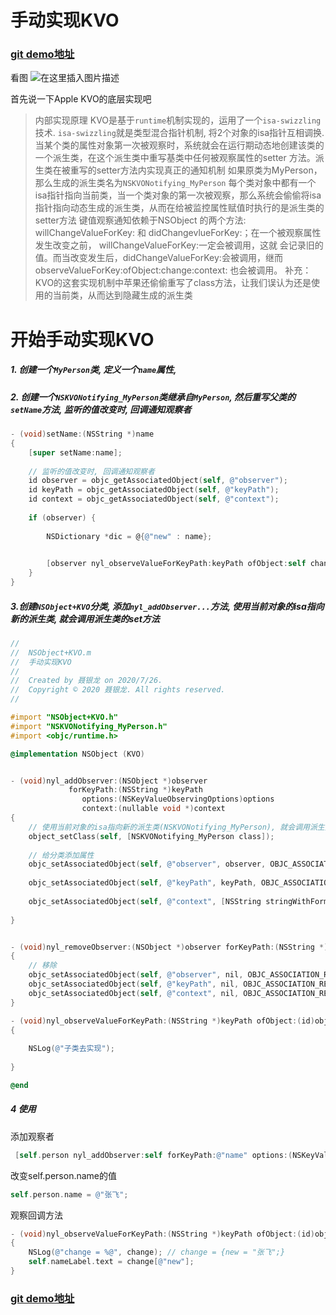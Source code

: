 
# 手动实现KVO
### [git demo地址](https://github.com/NieYinlong/iOS_KVO_DIY)
看图
![在这里插入图片描述](https://img-blog.csdnimg.cn/20200727100506603.gif)

首先说一下Apple KVO的底层实现吧

>内部实现原理
KVO是基于```runtime```机制实现的，运用了一个```isa-swizzling```技术. ```isa-swizzling```就是类型混合指针机制, 将2个对象的isa指针互相调换.
当某个类的属性对象第一次被观察时，系统就会在运行期动态地创建该类的一个派生类，在这个派生类中重写基类中任何被观察属性的setter 方法。派生类在被重写的setter方法内实现真正的通知机制
如果原类为MyPerson，那么生成的派生类名为```NSKVONotifying_MyPerson```
每个类对象中都有一个isa指针指向当前类，当一个类对象的第一次被观察，那么系统会偷偷将isa指针指向动态生成的派生类，从而在给被监控属性赋值时执行的是派生类的setter方法
键值观察通知依赖于NSObject 的两个方法: willChangeValueForKey: 和 didChangevlueForKey:；在一个被观察属性发生改变之前， willChangeValueForKey:一定会被调用，这就 会记录旧的值。而当改变发生后，didChangeValueForKey:会被调用，继而 observeValueForKey:ofObject:change:context: 也会被调用。
补充：KVO的这套实现机制中苹果还偷偷重写了class方法，让我们误认为还是使用的当前类，从而达到隐藏生成的派生类
# 开始手动实现KVO
##### 1. 创建一个```MyPerson```类, 定义一个```name```属性,
##### 2. 创建一个```NSKVONotifying_MyPerson```类继承自```MyPerson```, 然后重写父类的```setName```方法, 监听的值改变时, 回调通知观察者
```Objective-C
- (void)setName:(NSString *)name
{
    [super setName:name];
    
    // 监听的值改变时, 回调通知观察者
    id observer = objc_getAssociatedObject(self, @"observer");
    id keyPath = objc_getAssociatedObject(self, @"keyPath");
    id context = objc_getAssociatedObject(self, @"context");
    
    if (observer) {
        
        NSDictionary *dic = @{@"new" : name};
        

        [observer nyl_observeValueForKeyPath:keyPath ofObject:self change:dic context:nil];
    }
}
```
##### 3.创建```NSObject+KVO```分类,  添加```nyl_addObserver...```方法, 使用当前对象的isa指向新的派生类, 就会调用派生类的set方法
```Objective-C
//
//  NSObject+KVO.m
//  手动实现KVO
//
//  Created by 聂银龙 on 2020/7/26.
//  Copyright © 2020 聂银龙. All rights reserved.
//

#import "NSObject+KVO.h"
#import "NSKVONotifying_MyPerson.h"
#import <objc/runtime.h>

@implementation NSObject (KVO)


- (void)nyl_addObserver:(NSObject *)observer
             forKeyPath:(NSString *)keyPath
                options:(NSKeyValueObservingOptions)options
                context:(nullable void *)context
{
    // 使用当前对象的isa指向新的派生类(NSKVONotifying_MyPerson), 就会调用派生类的set方法
    object_setClass(self, [NSKVONotifying_MyPerson class]);
    
    // 给分类添加属性
    objc_setAssociatedObject(self, @"observer", observer, OBJC_ASSOCIATION_RETAIN_NONATOMIC);
    
    objc_setAssociatedObject(self, @"keyPath", keyPath, OBJC_ASSOCIATION_RETAIN_NONATOMIC);
    
    objc_setAssociatedObject(self, @"context", [NSString stringWithFormat:@"%@", context], OBJC_ASSOCIATION_RETAIN_NONATOMIC);
    
}


- (void)nyl_removeObserver:(NSObject *)observer forKeyPath:(NSString *)keyPath context:(nullable void *)context
{
    // 移除
    objc_setAssociatedObject(self, @"observer", nil, OBJC_ASSOCIATION_RETAIN_NONATOMIC);
    objc_setAssociatedObject(self, @"keyPath", nil, OBJC_ASSOCIATION_RETAIN_NONATOMIC);
    objc_setAssociatedObject(self, @"context", nil, OBJC_ASSOCIATION_RETAIN_NONATOMIC);
}

- (void)nyl_observeValueForKeyPath:(NSString *)keyPath ofObject:(id)object change:(NSDictionary<NSKeyValueChangeKey,id> *)change context:(void *)context
{
 
    NSLog(@"子类去实现");
    
}

@end

```

##### 4 使用
添加观察者
```Objective-C
 [self.person nyl_addObserver:self forKeyPath:@"name" options:(NSKeyValueObservingOptionNew | NSKeyValueObservingOptionOld) context:nil];
```
改变self.person.name的值
```Objective-C
self.person.name = @"张飞";
```

观察回调方法
```Objective-C
- (void)nyl_observeValueForKeyPath:(NSString *)keyPath ofObject:(id)object change:(NSDictionary<NSKeyValueChangeKey,id> *)change context:(void *)context
{
    NSLog(@"change = %@", change); // change = {new = "张飞";}
    self.nameLabel.text = change[@"new"];
}
```


### [git demo地址](https://github.com/NieYinlong/iOS_KVO_DIY)
